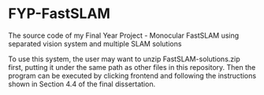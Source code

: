 # FYP-FastSLAM
The source code of my Final Year Project - Monocular FastSLAM using separated vision system and multiple SLAM solutions

To use this system, the user may want to unzip FastSLAM-solutions.zip first, putting it under the same path as other files in this repository. Then the program can be executed by clicking frontend and following the instructions shown in Section 4.4 of the final dissertation.
